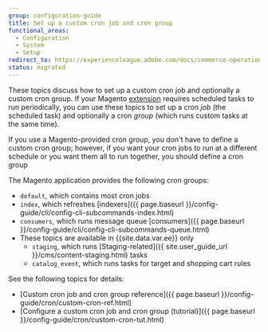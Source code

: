 ```yaml
---
group: configuration-guide
title: Set up a custom cron job and cron group
functional_areas:
  - Configuration
  - System
  - Setup
redirect_to: https://experienceleague.adobe.com/docs/commerce-operations/configuration-guide/crons/custom-cron.html
status: migrated
---
```


These topics discuss how to set up a custom cron job and optionally a custom cron group. If your Magento [extension](https://glossary.magento.com/extension) requires scheduled tasks to run periodically, you can use these topics to set up a cron *job* (the scheduled task) and optionally a cron *group* (which runs custom tasks at the same time).

If you use a Magento-provided cron group, you don't have to define a custom cron group; however, if you want your cron jobs to run at a different schedule or you want them all to run together, you should define a cron group

The Magento application provides the following cron groups:

*  `default`, which contains most cron jobs
*  `index`, which refreshes [indexers]({{ page.baseurl }}/config-guide/cli/config-cli-subcommands-index.html)
*  `consumers`, which runs message queue [consumers]({{ page.baseurl }}/config-guide/cli/config-cli-subcommands-queue.html)
*  These topics are available in {{site.data.var.ee}} only
   *  `staging`, which runs [Staging-related]({{ site.user_guide_url }}/cms/content-staging.html) tasks
   *  `catalog_event`, which runs tasks for target and shopping cart rules

See the following topics for details:

*  [Custom cron job and cron group reference]({{ page.baseurl }}/config-guide/cron/custom-cron-ref.html)
*  [Configure a custom cron job and cron group (tutorial)]({{ page.baseurl }}/config-guide/cron/custom-cron-tut.html)
